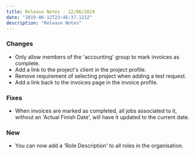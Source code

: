 ```yaml
---
title: Release Notes - 12/06/2019
date: "2019-06-12T23:46:37.121Z"
description: "Release Notes"
---
```


### Changes

- Only allow members of the 'accounting' group to mark invoices as complete.
- Add a link to the project's client in the project profile.
- Remove requirement of selecting project when adding a test request.
- Add a link back to the invoices page in the invoice profile.

### Fixes

- When invoices are marked as completed, all jobs associated to it, without an 'Actual Finish Date', will have it updated to the current date.

### New

- You can now add a 'Role Description' to all roles in the organisation.
